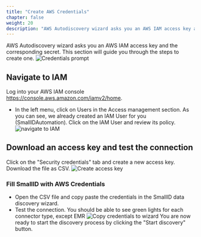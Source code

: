 ```yaml
---
title: "Create AWS Credentials"
chapter: false
weight: 20
description: "AWS Autodiscovery wizard asks you an AWS IAM access key and the corresponding secret. This section will guide you through the steps to create one"
---
```


AWS Autodiscovery wizard asks you an AWS IAM access key and the corresponding secret. This section will guide you through the steps to create one.
![Credentials prompt](/images/autodiscovery/cred_prompt.png)
## Navigate to IAM
Log into your AWS IAM console https://console.aws.amazon.com/iamv2/home.
- In the left menu, click on Users in the Access management section.
As you can see, we already created an IAM User for you (SmallIDAutomation).
Click on the IAM User and review its policy.
![navigate to IAM](/images/autodiscovery/navigate_to_iam.png)
## Download an access key and test the connection
Click on the "Security credentials" tab and create a new access key. Download the file as CSV.
![Create access key](/images/autodiscovery/create_access_key.png)
### Fill SmallID with AWS Credentials
- Open the CSV file and copy paste the credentials in the SmallID data discovery wizard.
- Test the connection. You should be able to see green lights for each connector type, except EMR
![Copy credentials to wizard](/images/autodiscovery/green.png)
You are now ready to start the discovery process by clicking the "Start discovery" button.